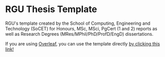 # RGU Thesis Template

RGU's template created by the School of Computing, Engineering and Technology (SoCET) for Honours, MSc, MSci, PgCert (1 and 2) reports as well as Research Degrees (MRes/MPhil/PhD/ProfD/EngD) dissertations.

If you are using [Overleaf](https://www.overleaf.com), you can use the template directly [by clicking this link!](https://www.overleaf.com/latex/templates/rgu-thesis-template-2024/jjzgwddwzmqm)
